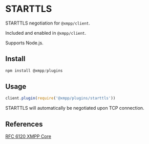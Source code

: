 # STARTTLS

STARTTLS negotiation for `@xmpp/client`.

Included and enabled in `@xmpp/client`.

Supports Node.js.

## Install

```js
npm install @xmpp/plugins
```

## Usage

```js
client.plugin(require('@xmpp/plugins/starttls'))
```

STARTTLS will automatically be negotiated upon TCP connection.

## References

[RFC 6120 XMPP Core](https://xmpp.org/rfcs/rfc6120.html#tls)
